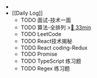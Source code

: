 -
- [[Daily Log]]
	- TODO 面试-技术一面
	- TODO 算法-全排列 >[🍅 33min](#agenda-pomo://?t=f-1688633729287-1500%2Cp-1688637192499-461)
	- TODO LeetCode
	- TODO React技术揭秘
	- TODO React coding-Redux
	- TODO Promise
	- TODO TypeScript 练习题
	- TODO Regex 练习题